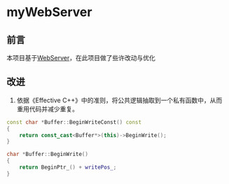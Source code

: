# myWebServer

## 前言

本项目基于[WebServer](https://github.com/markparticle/WebServer)，在此项目做了些许改动与优化

## 改进

1. 依据《Effective C++》中的准则，将公共逻辑抽取到一个私有函数中，从而重用代码并减少重复。

```cpp
const char *Buffer::BeginWriteConst() const
{
    return const_cast<Buffer*>(this)->BeginWrite();
}

char *Buffer::BeginWrite()
{
    return BeginPtr_() + writePos_;
}
```
